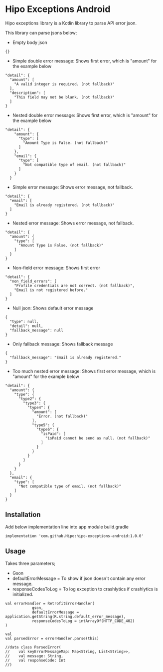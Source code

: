 # Hipo Exceptions Android 

Hipo exceptions library is a Kotlin library to parse API error json.

This library can parse jsons below;
* Empty body json
```
{}
```

* Simple double error message: Shows first error, which is "amount" for the example below

```
"detail": {
  "amount": [
    "A valid integer is required. (not fallback)"
  ],
  "description": [
    "This field may not be blank. (not fallback)"
  ]
}
```
* Nested double error message: Shows first error, which is "amount" for the example below

```
"detail": {
    "amount": {
      "type": [
        "Amount Type is False. (not fallback)"
      ]
    },
    "email": {
      "type": [
        "Not compatible type of email. (not fallback)"
      ]
    }
  }
```

* Simple error message: Shows error message, not fallback.

```
"detail": {
  "email": [
    "Email is already registered. (not fallback)"
  ]
}
```

* Nested error message: Shows error message, not fallback.

```
"detail": {
  "amount": {
    "type": [
      "Amount Type is False. (not fallback)"
    ]
  }
}
```

* Non-field error message: Shows first error

```
"detail": {
  "non_field_errors": [
    "Profile credentials are not correct. (not fallback)",
    "Email is not registered before."
  ]
}
```    

* Null json: Shows default error message

```
{
  "type": null,
  "detail": null,
  "fallback_message": null
}
```

* Only fallback message: Shows fallback message

```
{
  "fallback_message": "Email is already registered."
}
```

* Too much nested error message: Shows first error message, which is "amount" for the example below

```
"detail": {
  "amount": {
    "type": {
      "type2": {
        "type3": {
          "type4": {
            "amount": [
              "Error. (not fallback)"
            ],
            "type5": {
              "type6": {
                "isPaid": [
                  "isPaid cannot be send as null. (not fallback)"
                ]
              }
            }
          }
        }
      }
    }
  },
  "email": {
    "type": [
      "Not compatible type of email. (not fallback)"
    ]
  }
}
```

## Installation
Add below implementation line into app module build.gradle

```
implementation 'com.github.Hipo:hipo-exceptions-android:1.0.0'
```

## Usage

Takes three parameters;
* Gson
* defaultErrorMessage =  To show if json doesn't contain any error message.
* responseCodesToLog = To log exception to crashlytics if crashlytics is initialized.

```
val errorHandler = RetrofitErrorHandler(
            gson,
            defaultErrorMessage = application.getString(R.string.default_error_message),
            responseCodesToLog = intArrayOf(HTTP_CODE_402)
)

val 
val parsedError = errorHandler.parse(this)

//data class ParsedError(
//    val keyErrorMessageMap: Map<String, List<String>>,
//    val message: String,
//    val responseCode: Int
//)
```
